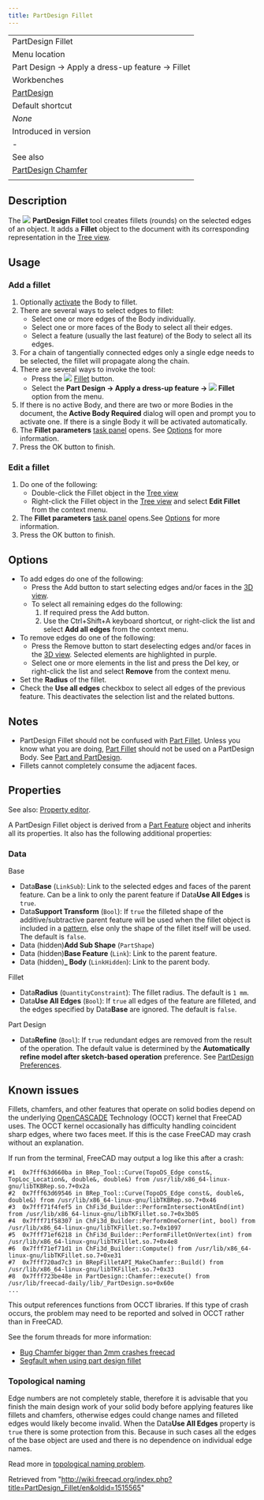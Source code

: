 ```yaml
---
title: PartDesign Fillet
---
```


|                                                                |
| -------------------------------------------------------------- |
| PartDesign Fillet                                              |
| Menu location                                                  |
| Part Design → Apply a dress-up feature → Fillet                |
| Workbenches                                                    |
| [PartDesign](/PartDesign_Workbench "PartDesign Workbench")     |
| Default shortcut                                               |
| _None_                                                         |
| Introduced in version                                          |
| -                                                              |
| See also                                                       |
| [PartDesign Chamfer](/PartDesign_Chamfer "PartDesign Chamfer") |
|                                                                |

## Description

The ![](/images/PartDesign_Fillet.svg) **PartDesign Fillet** tool creates fillets (rounds) on the selected edges of an object. It adds a **Fillet** object to the document with its corresponding representation in the [Tree view](/Tree_view "Tree view").

## Usage

### Add a fillet

1. Optionally [activate](/PartDesign_Body#Active_status "PartDesign Body") the Body to fillet.
2. There are several ways to select edges to fillet:
   - Select one or more edges of the Body individually.
   - Select one or more faces of the Body to select all their edges.
   - Select a feature (usually the last feature) of the Body to select all its edges.
3. For a chain of tangentially connected edges only a single edge needs to be selected, the fillet will propagate along the chain.
4. There are several ways to invoke the tool:
   - Press the ![](/images/PartDesign_Fillet.svg) [Fillet](/PartDesign_Fillet "PartDesign Fillet") button.
   - Select the **Part Design → Apply a dress-up feature → ![](/images/PartDesign_Fillet.svg) Fillet** option from the menu.
5. If there is no active Body, and there are two or more Bodies in the document, the **Active Body Required** dialog will open and prompt you to activate one. If there is a single Body it will be activated automatically.
6. The **Fillet parameters** [task panel](/Task_panel "Task panel") opens. See [Options](#Options) for more information.
7. Press the OK button to finish.

### Edit a fillet

1. Do one of the following:
   - Double-click the Fillet object in the [Tree view](/Tree_view "Tree view")
   - Right-click the Fillet object in the [Tree view](/Tree_view "Tree view") and select **Edit Fillet** from the context menu.
2. The **Fillet parameters** [task panel](/Task_panel "Task panel") opens.See [Options](#Options) for more information.
3. Press the OK button to finish.

## Options

- To add edges do one of the following:
  - Press the Add button to start selecting edges and/or faces in the [3D view](/3D_view "3D view").
  - To select all remaining edges do the following:
    1. If required press the Add button.
    2. Use the Ctrl+Shift+A keyboard shortcut, or right-click the list and select **Add all edges** from the context menu.
- To remove edges do one of the following:
  - Press the Remove button to start deselecting edges and/or faces in the [3D view](/3D_view "3D view"). Selected elements are highlighted in purple.
  - Select one or more elements in the list and press the Del key, or right-click the list and select **Remove** from the context menu.
- Set the **Radius** of the fillet.
- Check the **Use all edges** checkbox to select all edges of the previous feature. This deactivates the selection list and the related buttons.

## Notes

- PartDesign Fillet should not be confused with [Part Fillet](/Part_Fillet "Part Fillet"). Unless you know what you are doing, [Part Fillet](/Part_Fillet "Part Fillet") should not be used on a PartDesign Body. See [Part and PartDesign](/Part_and_PartDesign "Part and PartDesign").
- Fillets cannot completely consume the adjacent faces.

## Properties

See also: [Property editor](/Property_editor "Property editor").

A PartDesign Fillet object is derived from a [Part Feature](/Part_Feature "Part Feature") object and inherits all its properties. It also has the following additional properties:

### Data

Base

- Data**Base** (`LinkSub`): Link to the selected edges and faces of the parent feature. Can be a link to only the parent feature if Data**Use All Edges** is `true`.
- Data**Support Transform** (`Bool`): If `true` the filleted shape of the additive/subtractive parent feature will be used when the fillet object is included in a [pattern](/PartDesign_Workbench#Transformation_tools "PartDesign Workbench"), else only the shape of the fillet itself will be used. The default is `false`.
- Data (hidden)**Add Sub Shape** (`PartShape`)
- Data (hidden)**Base Feature** (`Link`): Link to the parent feature.
- Data (hidden)**\_ Body** (`LinkHidden`): Link to the parent body.

Fillet

- Data**Radius** (`QuantityConstraint`): The fillet radius. The default is `1 mm`.
- Data**Use All Edges** (`Bool`): If `true` all edges of the feature are filleted, and the edges specified by Data**Base** are ignored. The default is `false`.

Part Design

- Data**Refine** (`Bool`): If `true` redundant edges are removed from the result of the operation. The default value is determined by the **Automatically refine model after sketch-based operation** preference. See [PartDesign Preferences](/PartDesign_Preferences#General "PartDesign Preferences").

## Known issues

Fillets, chamfers, and other features that operate on solid bodies depend on the underlying [OpenCASCADE](/OpenCASCADE "OpenCASCADE") Technology (OCCT) kernel that FreeCAD uses. The OCCT kernel occasionally has difficulty handling coincident sharp edges, where two faces meet. If this is the case FreeCAD may crash without an explanation.

If run from the terminal, FreeCAD may output a log like this after a crash:

```
#1  0x7fff63d660ba in BRep_Tool::Curve(TopoDS_Edge const&, TopLoc_Location&, double&, double&) from /usr/lib/x86_64-linux-gnu/libTKBRep.so.7+0x2a
#2  0x7fff63d69546 in BRep_Tool::Curve(TopoDS_Edge const&, double&, double&) from /usr/lib/x86_64-linux-gnu/libTKBRep.so.7+0x46
#3  0x7fff71f4fef5 in ChFi3d_Builder::PerformIntersectionAtEnd(int) from /usr/lib/x86_64-linux-gnu/libTKFillet.so.7+0x3b05
#4  0x7fff71f58307 in ChFi3d_Builder::PerformOneCorner(int, bool) from /usr/lib/x86_64-linux-gnu/libTKFillet.so.7+0x1097
#5  0x7fff71ef6218 in ChFi3d_Builder::PerformFilletOnVertex(int) from /usr/lib/x86_64-linux-gnu/libTKFillet.so.7+0x4e8
#6  0x7fff71ef71d1 in ChFi3d_Builder::Compute() from /usr/lib/x86_64-linux-gnu/libTKFillet.so.7+0xe31
#7  0x7fff720ad7c3 in BRepFilletAPI_MakeChamfer::Build() from /usr/lib/x86_64-linux-gnu/libTKFillet.so.7+0x33
#8  0x7fff723be48e in PartDesign::Chamfer::execute() from /usr/lib/freecad-daily/lib/_PartDesign.so+0x60e
...

```

This output references functions from OCCT libraries. If this type of crash occurs, the problem may need to be reported and solved in OCCT rather than in FreeCAD.

See the forum threads for more information:

- [Bug Chamfer bigger than 2mm crashes freecad](https://forum.freecadweb.org/viewtopic.php?p=263818#p263818)
- [Segfault when using part design fillet](https://forum.freecadweb.org/viewtopic.php?p=264827#p264827)

### Topological naming

Edge numbers are not completely stable, therefore it is advisable that you finish the main design work of your solid body before applying features like fillets and chamfers, otherwise edges could change names and filleted edges would likely become invalid. When the Data**Use All Edges** property is `true` there is some protection from this. Because in such cases all the edges of the base object are used and there is no dependence on individual edge names.

Read more in [topological naming problem](/Topological_naming_problem "Topological naming problem").

Retrieved from "<http://wiki.freecad.org/index.php?title=PartDesign_Fillet/en&oldid=1515565>"
